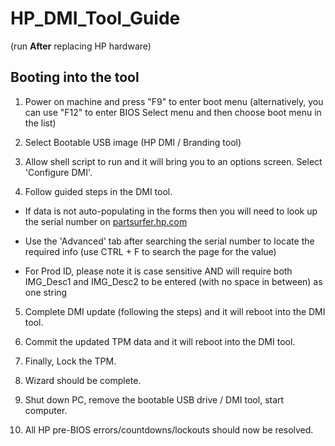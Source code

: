 # HP_DMI_Tool_Guide 
(run **After** replacing HP hardware)


## Booting into the tool


1) Power on  machine and press "F9" to enter boot menu (alternatively, you can use "F12" to enter BIOS Select menu and then choose boot menu in the list)

2) Select Bootable USB image (HP DMI / Branding tool)

3) Allow shell script to run and it will bring you to an options screen. Select 'Configure DMI'.

4) Follow guided steps in the DMI tool. 

  - If data is not auto-populating in the forms then you will need to look up the serial number on [partsurfer.hp.com](https://partsurfer.hp.com/partsurfer?searchby=swp)

  - Use the 'Advanced' tab after searching the serial number to locate the required info (use CTRL + F to search the page for the value)
  
  - For Prod ID, please note it is case sensitive AND will require both IMG_Desc1 and IMG_Desc2 to be entered (with no space in between) as one string
  
5) Complete DMI update (following the steps) and it will reboot into the DMI tool.

6) Commit the updated TPM data and it will reboot into the DMI tool.

7) Finally, Lock the TPM.

8) Wizard should be complete.

9) Shut down PC, remove the bootable USB drive / DMI tool, start computer.

10) All HP pre-BIOS errors/countdowns/lockouts should now be resolved.
